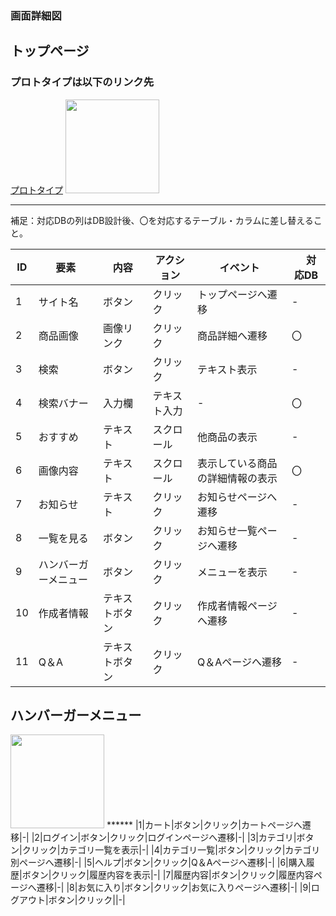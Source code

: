 ### 画面詳細図
## トップページ
### プロトタイプは以下のリンク先
[プロトタイプ](https://www.figma.com/file/5bAHMcKrDB8THLNT72si3d/%E7%94%BB%E9%9D%A2?node-id=0%3A1)
<img src = "Topp.png" width = "150">
******
補足：対応DBの列はDB設計後、〇を対応するテーブル・カラムに差し替えること。

| ID | 要素 | 内容 | アクション | イベント |　対応DB |
|----|------|------|------------|---------|--------------|
|1|サイト名|ボタン|クリック|トップページへ遷移|-|
|2|商品画像|画像リンク|クリック|商品詳細へ遷移|〇|
|3|検索|ボタン|クリック|テキスト表示|-|
|4|検索バナー|入力欄|テキスト入力|-|〇|
|5|おすすめ|テキスト|スクロール|他商品の表示|-|
|6|画像内容|テキスト|スクロール|表示している商品の詳細情報の表示|〇|
|7|お知らせ|テキスト|クリック|お知らせページへ遷移|-|
|8|一覧を見る|ボタン|クリック|お知らせ一覧ページへ遷移|-|
|9|ハンバーガーメニュー|ボタン|クリック|メニューを表示|-|
|10|作成者情報|テキストボタン|クリック|作成者情報ページへ遷移|-|
|11|Q＆A|テキストボタン|クリック|Q＆Aページへ遷移|-|

## ハンバーガーメニュー
<img src = "Humenu.png" width = "150">
******
|1|カート|ボタン|クリック|カートページへ遷移|-|
|2|ログイン|ボタン|クリック|ログインページへ遷移|-|
|3|カテゴリ|ボタン|クリック|カテゴリ一覧を表示|-|
|4|カテゴリ一覧|ボタン|クリック|カテゴリ別ページへ遷移|-|
|5|ヘルプ|ボタン|クリック|Q＆Aページへ遷移|-|
|6|購入履歴|ボタン|クリック|履歴内容を表示|-|
|7|履歴内容|ボタン|クリック|履歴内容ページへ遷移|-|
|8|お気に入り|ボタン|クリック|お気に入りページへ遷移|-|
|9|ログアウト|ボタン|クリック||-|
